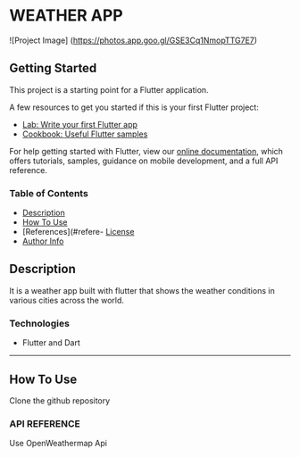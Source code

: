 # WEATHER APP

![Project Image]
(https://photos.app.goo.gl/GSE3Cq1NmopTTG7E7)

## Getting Started

This project is a starting point for a Flutter application.

A few resources to get you started if this is your first Flutter project:

- [Lab: Write your first Flutter app](https://flutter.dev/docs/get-started/codelab)
- [Cookbook: Useful Flutter samples](https://flutter.dev/docs/cookbook)

For help getting started with Flutter, view our
[online documentation](https://flutter.dev/docs), which offers tutorials,
samples, guidance on mobile development, and a full API reference.


### Table of Contents
- [Description](#description)
- [How To Use](#how-to-use)
- [References](#refere- [License](#license)
- [Author Info](#author-info)

## Description

It is a weather app built with flutter that shows the weather conditions in various cities across the world.

### Technologies

- Flutter and Dart

---

## How To Use

Clone the github repository

### API REFERENCE

Use OpenWeathermap Api
